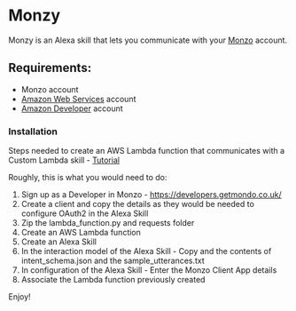 # Monzy

Monzy is an Alexa skill that lets you communicate with your [Monzo](https://monzo.com/) account.

## Requirements:
- Monzo account
- [Amazon Web Services](https://aws.amazon.com/) account
- [Amazon Developer](https://developer.amazon.com) account

### Installation

Steps needed to create an AWS Lambda function that communicates with a Custom Lambda skill - [Tutorial](https://developer.amazon.com/public/solutions/alexa/alexa-skills-kit/docs/developing-an-alexa-skill-as-a-lambda-function)

Roughly, this is what you would need to do:
1. Sign up as a Developer in Monzo - https://developers.getmondo.co.uk/ 
2. Create a client and copy the details as they would be needed to configure OAuth2 in the Alexa Skill
3. Zip the lambda_function.py and requests folder
4. Create an AWS Lambda function
5. Create an Alexa Skill
6. In the interaction model of the Alexa Skill - Copy and the contents of intent_schema.json and the sample_utterances.txt
7. In configuration of the Alexa Skill - Enter the Monzo Client App details
8. Associate the Lambda function previously created

Enjoy!